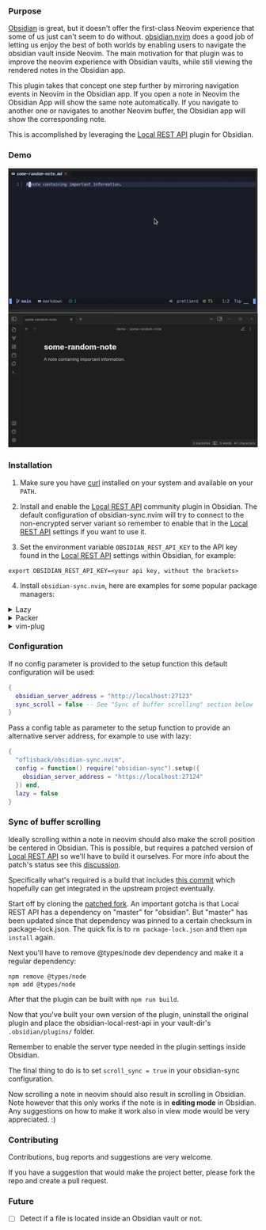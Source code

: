 ### Purpose

[Obsidian](https://obsidian.md/) is great, but it doesn't offer the first-class Neovim experience that some of us just can't seem to do without. [obsidian.nvim](https://github.com/epwalsh/obsidian.nvim) does a good job of letting us enjoy the best of both worlds by enabling users to navigate the obsidian vault inside Neovim. The main motivation for that plugin was to improve the neovim experience with Obsidian vaults, while still viewing the rendered notes in the Obsidian app.

This plugin takes that concept one step further by mirroring navigation events in Neovim in the Obsidian app. If you open a note in Neovim the Obsidian App will show the same note automatically. If you navigate to another one or navigates to another Neovim buffer, the Obsidian app will show the corresponding note.

This is accomplished by leveraging the [Local REST API](https://github.com/coddingtonbear/obsidian-local-rest-api) plugin for Obsidian.

### Demo

![demo](assets/obsidian-sync.gif?raw=true)

### Installation

1. Make sure you have [curl](https://curl.se/) installed on your system and available on your `PATH`.

2. Install and enable the [Local REST API](https://github.com/coddingtonbear/obsidian-local-rest-api) community plugin in Obsidian. The default configuration of obsidian-sync.nvim will try to connect to the non-encrypted server variant so remember to enable that in the [Local REST API](https://github.com/coddingtonbear/obsidian-local-rest-api) settings if you want to use it.

3. Set the environment variable `OBSIDIAN_REST_API_KEY` to the API key found in the [Local REST API](https://github.com/coddingtonbear/obsidian-local-rest-api) settings within Obsidian, for example:

```
export OBSIDIAN_REST_API_KEY=<your api key, without the brackets>
```

4. Install `obsidian-sync.nvim`, here are examples for some popular package managers:

<details>
  <summary>Lazy</summary>

```lua
{
  "oflisback/obsidian-sync.nvim",
  config = function() require("obsidian-sync").setup() end,
  lazy = false
}
```

</details>

<details>
  <summary>Packer</summary>

```lua
require('packer').startup(function()
    use {
      'oflisback/obsidian-sync.nvim',
      config = function() require('obsidian-sync').setup() end
    }
end)
```
</details>

<details>
  <summary>vim-plug</summary>

```vim
Plug 'oflisback/obsidian-sync.nvim'
```

</details>

### Configuration

If no config parameter is provided to the setup function this default configuration will be used:

```lua
{
  obsidian_server_address = "http://localhost:27123"
  sync_scroll = false -- See "Sync of buffer scrolling" section below
}
```

Pass a config table as parameter to the setup function to provide an alternative server address, for example to use with lazy:

```lua
{
  "oflisback/obsidian-sync.nvim",
  config = function() require("obsidian-sync").setup({
    obsidian_server_address = "https://localhost:27124"
  }) end,
  lazy = false
}
```

### Sync of buffer scrolling

Ideally scrolling within a note in neovim should also make the scroll position be centered in Obsidian. This is possible, but requires a patched version of [Local REST API](https://github.com/coddingtonbear/obsidian-local-rest-api) so we'll have to build it ourselves. For more info about the patch's status see this [discussion](https://github.com/coddingtonbear/obsidian-local-rest-api/discussions/75).

Specifically what's required is a build that includes [this commit](https://github.com/coddingtonbear/obsidian-local-rest-api/compare/main...oflisback:obsidian-local-rest-api:main) which hopefully can get integrated in the upstream project eventually.

Start off by cloning the [patched fork](https://github.com/oflisback/obsidian-local-rest-api). An important gotcha is that Local REST API has a dependency on "master" for "obsidian". But "master" has been updated since that dependency was pinned to a certain checksum in package-lock.json. The quick fix is to `rm package-lock.json` and then `npm install` again.

Next you'll have to remove @types/node dev dependency and make it a regular dependency:

```
npm remove @types/node
npm add @types/node
```

After that the plugin can be built with `npm run build`.

Now that you've built your own version of the plugin, uninstall the original plugin and place the obsidian-local-rest-api in your vault-dir's `.obsidian/plugins/` folder.

Remember to enable the server type needed in the plugin settings inside Obsidian.

The final thing to do is to set `scroll_sync = true` in your obsidian-sync configuration.

Now scrolling a note in neovim should also result in scrolling in Obsidian. Note however that this only works if the note is in <b>editing mode</b> in Obsidian. Any suggestions on how to make it work also in view mode would be very appreciated. :)

### Contributing

Contributions, bug reports and suggestions are very welcome.

If you have a suggestion that would make the project better, please fork the repo and create a pull request.

### Future

- [ ] Detect if a file is located inside an Obsidian vault or not.
